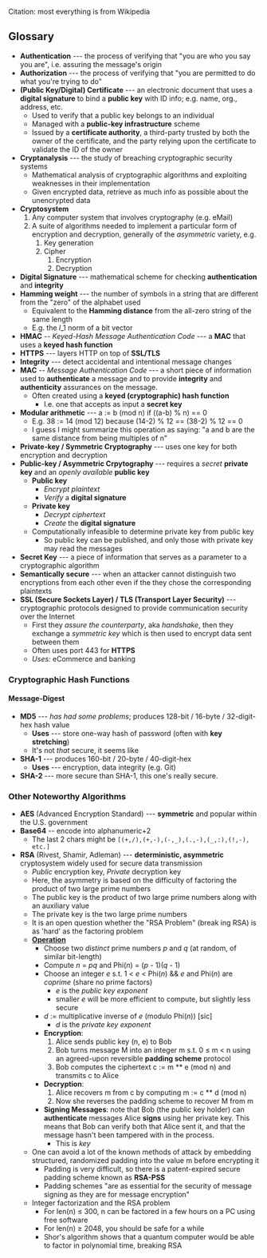 Citation: most everything is from Wikipedia

Glossary
--------

* **Authentication** --- the process of verifying that "you are who you say you
  are", i.e. assuring the message's origin
* **Authorization** --- the process of verifying that "you are permitted to do
  what you're trying to do"
* **(Public Key/Digital) Certificate** --- an electronic document that uses a **digital signature** to bind a **public key** with ID info; e.g. name, org., address, etc.
    * Used to verify that a public key belongs to an individual
    * Managed with a **public-key infrastructure** scheme
    * Issued by a **certificate authority**, a third-party trusted by both the owner of the certificate, and the party relying upon the certificate to validate the ID of the owner
* **Cryptanalysis** --- the study of breaching cryptographic security systems
    * Mathematical analysis of cryptographic algorithms and exploiting weaknesses in their implementation
    * Given encrypted data, retrieve as much info as possible about the unencrypted data
* **Cryptosystem**
    1. Any computer system that involves cryptography (e.g. eMail)
    2. A suite of algorithms needed to implement a particular form of encryption and decryption, generally of the *asymmetric* variety, e.g.
        1. Key generation
        2. Cipher
            1. Encryption
            2. Decryption
* **Digital Signature** --- mathematical scheme for checking **authentication** and **integrity**
* **Hamming weight** --- the number of symbols in a string that are different from the "zero" of the alphabet used
    * Equivalent to the **Hamming distance** from the all-zero string of the same length
    * E.g. the *l*_1 norm of a bit vector
* **HMAC** -- *Keyed-Hash Message Authentication Code* --- a **MAC** that uses a **keyed hash function**
* **HTTPS** --- layers HTTP on top of **SSL/TLS**
* **Integrity** --- detect accidental and intentional message changes
* **MAC** -- *Message Authentication Code* --- a short piece of information used to **authenticate** a message and to provide **integrity** and **authenticity** assurances on the message.
    * Often created using a **keyed (cryptographic) hash function**
        * I.e. one that accepts as input a **secret key**
* **Modular arithmetic** --- a := b (mod n) if ((a-b) % n) == 0
    * E.g. 38 := 14 (mod 12) because (14-2) % 12 == (38-2) % 12 == 0
    * I guess I might summarize this operation as saying: "a and b are the same distance from being multiples of n"
* **Private-key / Symmetric Cryptography** --- uses one key for both encryption and decryption
* **Public-key / Asymmetric Crpytography** --- requires a *secret* **private key** and an *openly available* **public key**
    * **Public key**
        * *Encrypt plaintext*
        * *Verify* a **digital signature**
    * **Private key**
        * *Decrypt ciphertext*
        * *Create* the **digital signature**
    * Computationally infeasible to determine private key from public key
        * So public key can be published, and only those with private key may read the messages
* **Secret Key** --- a piece of information that serves as a parameter to a cryptographic algorithm
* **Semantically secure** --- when an attacker cannot distinguish two encryptions from each other even if the they chose the corresponding plaintexts
* **SSL (Secure Sockets Layer) / TLS (Transport Layer Security)** --- cryptographic protocols designed to provide communication security over the Internet
    * First they *assure the counterparty*, aka *handshake*, then they exchange a *symmetric key* which is then used to encrypt data sent between them
    * Often uses port 443 for **HTTPS**
    * *Uses:* eCommerce and banking

### Cryptographic Hash Functions

#### Message-Digest

* **MD5** --- *has had some problems*; produces 128-bit / 16-byte / 32-digit-hex hash value
    * **Uses** --- store one-way hash of password (often with **key stretching**)
    * It's not *that* secure, it seems like
* **SHA-1** --- produces 160-bit / 20-byte / 40-digit-hex
    * **Uses** --- encryption, data integrity (e.g. Git)
* **SHA-2** --- more secure than SHA-1, this one's really secure.

### Other Noteworthy Algorithms

* **AES** (Advanced Encryption Standard) --- **symmetric** and popular within the U.S. government
* **Base64** -- encode into alphanumeric+2
    * The last 2 chars might be `[(+,/),(+,-),(-,_),(.,-),(_,:),(!,-), etc.]`
* **RSA** (Rivest, Shamir, Adleman) --- **deterministic, asymmetric** cryptosystem widely used for secure data transmission
    * *Public* encryption key, *Private* decryption key
    * Here, the asymmetry is based on the difficulty of factoring the product of two large prime numbers
    * The public key is the product of two large prime numbers along with an auxiliary value
    * The private key is the two large prime numbers
    * It is an open question whether the "RSA Problem" (break ing RSA) is as 'hard' as the factoring problem
    * **[Operation](http://en.wikipedia.org/wiki/RSA_(algorithm)#Operation)**
        * Choose two *distinct* prime numbers *p* and *q* (at random, of similar bit-length)
        * Compute *n* = *pq* and Phi(*n*) = (*p* - 1)(*q* - 1)
        * Choose an integer *e* s.t. 1 < *e* < Phi(*n*) && *e* and Phi(*n*) are *coprime* (share no prime factors)
            * *e* is the *public key exponent*
            * smaller *e* will be more efficient to compute, but slightly less secure
        * *d* := multiplicative inverse of *e* (modulo Phi(*n*)) [sic]
            * *d* is the *private key exponent*
        * **Encryption**:
            1. Alice sends public key (n, e) to Bob
            2. Bob turns message M into an integer m s.t. 0 ≤ m < n using an agreed-upon reversible **padding scheme** protocol
            3. Bob computes the ciphertext c := m ** e (mod n) and transmits c to Alice
        * **Decryption**:
            1. Alice recovers m from c by computing m := c ** d (mod n)
            2. Now she reverses the padding scheme to recover M from m
        * **Signing Messages**: note that Bob (the public key holder) can **authenticate**
          messages Alice **signs** using her private key. This means that Bob can verify
          both that Alice sent it, and that the message hasn't been tampered with in
          the process.
            * This is *key*
    * One can avoid a lot of the known methods of attack by embedding structured, randomized padding into the value m before encrypting it
        * Padding is very difficult, so there is a patent-expired secure padding scheme known as **RSA-PSS**
        * Padding schemes "are as essential for the security of message signing as they are for message encryption"
    * Integer factorization and the RSA problem
        * For len(n) ≤ 300, n can be factored in a few hours on a PC using free software
        * For len(n) ≥ 2048, you should be safe for a while
        * Shor's algorithm shows that a quantum computer would be able to factor in polynomial time, breaking RSA


